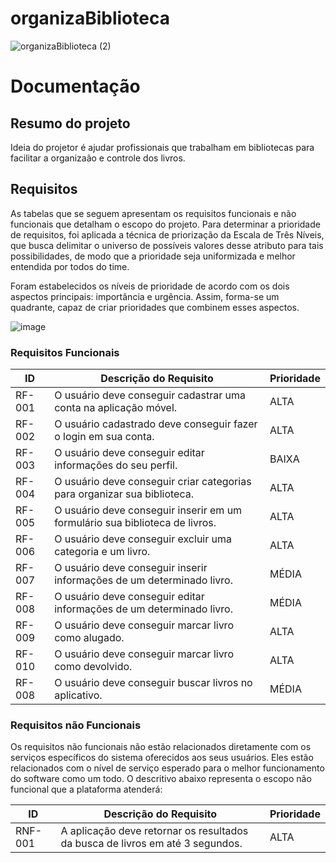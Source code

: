 # organizaBiblioteca

![organizaBiblioteca (2)](https://github.com/viniciussluiz/organizaBiblioteca/assets/103579574/3694165c-0ad8-4ed6-b3e0-83e17c422134)

# Documentação


## Resumo do projeto

Ideia do projetor é ajudar profissionais que trabalham em bibliotecas para facilitar a organizaão e controle dos livros.

## Requisitos

As tabelas que se seguem apresentam os requisitos funcionais e não funcionais que detalham o escopo do projeto. Para determinar a prioridade de requisitos, foi aplicada a técnica de priorização da Escala de Três Níveis, que busca delimitar o universo de possíveis valores desse atributo para tais possibilidades, de modo que a prioridade seja uniformizada e melhor entendida por todos do time.

Foram estabelecidos os níveis de prioridade de acordo com os dois aspectos principais: importância e urgência. Assim, forma-se um quadrante, capaz de criar prioridades que combinem esses aspectos.

![image](https://user-images.githubusercontent.com/103579574/229512485-da1405c1-c007-4bb0-bffb-1f177a19beb3.png)


### Requisitos Funcionais

|ID    | Descrição do Requisito  | Prioridade |
|------|-----------------------------------------|----|
|RF-001| O usuário deve conseguir cadastrar uma conta na aplicação móvel. | ALTA | 
|RF-002| O usuário cadastrado deve conseguir fazer o login em sua conta. | ALTA |
|RF-003| O usuário deve conseguir editar informações do seu perfil.  | BAIXA |
|RF-004| O usuário deve conseguir criar categorias para organizar sua biblioteca. | ALTA |
|RF-005| O usuário deve conseguir inserir em um formulário sua biblioteca de livros. | ALTA |
|RF-006| O usuário deve conseguir excluir uma categoria e um livro. | ALTA |
|RF-007| O usuário deve conseguir inserir informações de um determinado livro. | MÉDIA |
|RF-008| O usuário deve conseguir editar informações de um determinado livro. | MÉDIA |
|RF-009| O usuário deve conseguir marcar livro como alugado. | ALTA |
|RF-010| O usuário deve conseguir marcar livro como devolvido. | ALTA |
|RF-008| O usuário deve conseguir buscar livros no aplicativo. | MÉDIA |


### Requisitos não Funcionais
Os requisitos não funcionais não estão relacionados diretamente com os serviços específicos do sistema oferecidos aos seus usuários. Eles estão relacionados com o nível de serviço esperado para o melhor funcionamento do software como um todo. O descritivo abaixo representa o escopo não funcional que a plataforma atenderá:

|ID     | Descrição do Requisito  |Prioridade |
|-------|-------------------------|----|
|RNF-001|A aplicação deve retornar os resultados da busca de livros em até 3 segundos.  | ALTA | 
